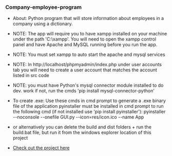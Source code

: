 ### Company-employee-program
- About: Python program that will store information about employees in a company using a dictionary. 

- NOTE: The app will require you to have xampp installed on your machine under the path 'C:\xampp'. 
You will need to open the xampp control panel and have Apache and MySQL running before you run the app. 

- NOTE: You must set xampp to auto start the apache and mysql services

- NOTE: In http://localhost/phpmyadmin/index.php under user accounts tab you will need to create a user 
account that matches the account listed in src code 

- NOTE: you must have Python's mysql connector module installed to do dev. work
if not, run the cmds 'pip install mysql-connector-python'

- To create .exe: Use these cmds in cmd prompt to generate a .exe binary file of the application
pyinstaller must be installed in cmd prompt to run 
the following cmd (if not installed use 'pip install pyinstaller'):
pyinstaller --noconsole --onefile GUI.py --icon=res/icon.ico --name App

- or alternatively you can delete the build and dist folders + run the build.bat file, but run it from the windows explorer location of this project

- [Check out the project here](https://brianperel.github.io/project2.htm)
